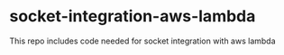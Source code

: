 # socket-integration-aws-lambda
This repo includes code needed for socket integration with aws lambda
